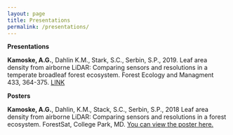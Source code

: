 ```yaml
---
layout: page
title: Presentations
permalink: /presentations/
---
```


**Presentations**

**Kamoske, A.G.**, Dahlin K.M., Stark, S.C., Serbin, S.P., 2019. Leaf area density from airborne LiDAR: Comparing sensors and resolutions in a temperate broadleaf forest ecosystem. Forest Ecology and Managment 433, 364-375. [LINK](https://doi.org/10.1016/j.foreco.2018.11.017)

**Posters**

**Kamoske, A.G.**, Dahlin, K.M., Stack, S.C., Serbin, S.P., 2018 Leaf area density from airborne LiDAR: Comparing sensors and resolutions in a forest ecosystem. ForestSat, College Park, MD. [You can view the poster here.]({{akamoske.github.io}}/images/Kamoske_ForestSat_Poster_ERSAMlab_20181008.pdf)


